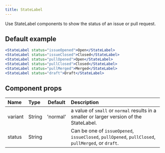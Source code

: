 ```yaml
---
title: StateLabel
---
```


Use StateLabel components to show the status of an issue or pull request.

## Default example

```jsx live
<StateLabel status="issueOpened">Open</StateLabel>
<StateLabel status="issueClosed">Closed</StateLabel>
<StateLabel status="pullOpened">Open</StateLabel>
<StateLabel status="pullClosed">Closed</StateLabel>
<StateLabel status="pullMerged">Merged</StateLabel>
<StateLabel status="draft">Draft</StateLabel>
```

## Component props

| Name    | Type   | Default  | Description                                                                                       |
| :------ | :----- | :------: | :------------------------------------------------------------------------------------------------ |
| variant | String | 'normal' | a value of `small` or `normal` results in a smaller or larger version of the StateLabel.          |
| status  | String |          | Can be one of `issueOpened`, `issueClosed`, `pullOpened`, `pullClosed`, `pullMerged`, or `draft`. |
